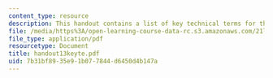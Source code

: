 ```yaml
---
content_type: resource
description: This handout contains a list of key technical terms for the course.
file: /media/https%3A/open-learning-course-data-rc.s3.amazonaws.com/21l-012-forms-of-western-narrative-spring-2004/7b31bf8935e91b077844d6450d4b147a_handout13keyte.pdf
file_type: application/pdf
resourcetype: Document
title: handout13keyte.pdf
uid: 7b31bf89-35e9-1b07-7844-d6450d4b147a
---
```

